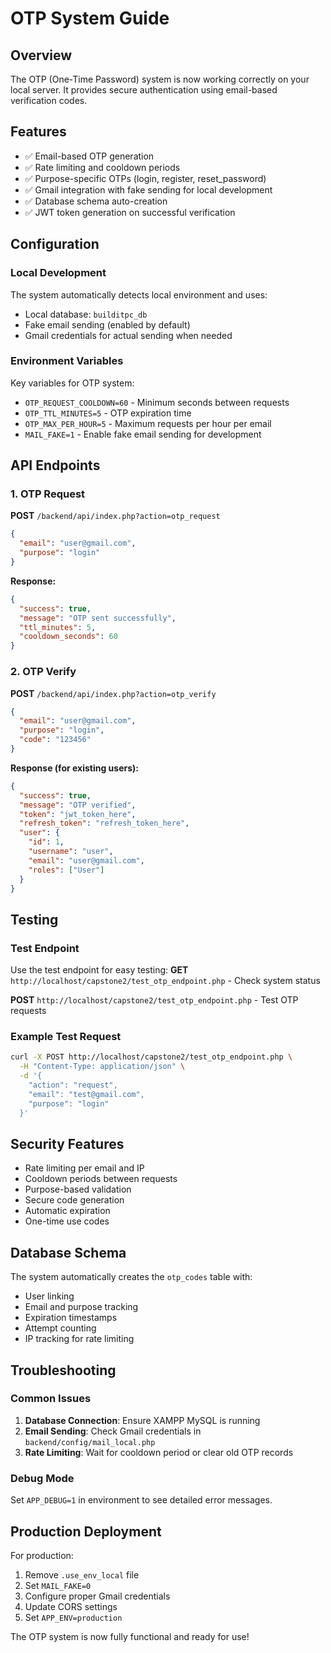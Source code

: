 # OTP System Guide

## Overview
The OTP (One-Time Password) system is now working correctly on your local server. It provides secure authentication using email-based verification codes.

## Features
- ✅ Email-based OTP generation
- ✅ Rate limiting and cooldown periods
- ✅ Purpose-specific OTPs (login, register, reset_password)
- ✅ Gmail integration with fake sending for local development
- ✅ Database schema auto-creation
- ✅ JWT token generation on successful verification

## Configuration

### Local Development
The system automatically detects local environment and uses:
- Local database: `builditpc_db`
- Fake email sending (enabled by default)
- Gmail credentials for actual sending when needed

### Environment Variables
Key variables for OTP system:
- `OTP_REQUEST_COOLDOWN=60` - Minimum seconds between requests
- `OTP_TTL_MINUTES=5` - OTP expiration time
- `OTP_MAX_PER_HOUR=5` - Maximum requests per hour per email
- `MAIL_FAKE=1` - Enable fake email sending for development

## API Endpoints

### 1. OTP Request
**POST** `/backend/api/index.php?action=otp_request`

```json
{
  "email": "user@gmail.com",
  "purpose": "login"
}
```

**Response:**
```json
{
  "success": true,
  "message": "OTP sent successfully",
  "ttl_minutes": 5,
  "cooldown_seconds": 60
}
```

### 2. OTP Verify
**POST** `/backend/api/index.php?action=otp_verify`

```json
{
  "email": "user@gmail.com",
  "purpose": "login",
  "code": "123456"
}
```

**Response (for existing users):**
```json
{
  "success": true,
  "message": "OTP verified",
  "token": "jwt_token_here",
  "refresh_token": "refresh_token_here",
  "user": {
    "id": 1,
    "username": "user",
    "email": "user@gmail.com",
    "roles": ["User"]
  }
}
```

## Testing

### Test Endpoint
Use the test endpoint for easy testing:
**GET** `http://localhost/capstone2/test_otp_endpoint.php` - Check system status

**POST** `http://localhost/capstone2/test_otp_endpoint.php` - Test OTP requests

### Example Test Request
```bash
curl -X POST http://localhost/capstone2/test_otp_endpoint.php \
  -H "Content-Type: application/json" \
  -d '{
    "action": "request",
    "email": "test@gmail.com",
    "purpose": "login"
  }'
```

## Security Features
- Rate limiting per email and IP
- Cooldown periods between requests
- Purpose-based validation
- Secure code generation
- Automatic expiration
- One-time use codes

## Database Schema
The system automatically creates the `otp_codes` table with:
- User linking
- Email and purpose tracking
- Expiration timestamps
- Attempt counting
- IP tracking for rate limiting

## Troubleshooting

### Common Issues
1. **Database Connection**: Ensure XAMPP MySQL is running
2. **Email Sending**: Check Gmail credentials in `backend/config/mail_local.php`
3. **Rate Limiting**: Wait for cooldown period or clear old OTP records

### Debug Mode
Set `APP_DEBUG=1` in environment to see detailed error messages.

## Production Deployment
For production:
1. Remove `.use_env_local` file
2. Set `MAIL_FAKE=0`
3. Configure proper Gmail credentials
4. Update CORS settings
5. Set `APP_ENV=production`

The OTP system is now fully functional and ready for use!
